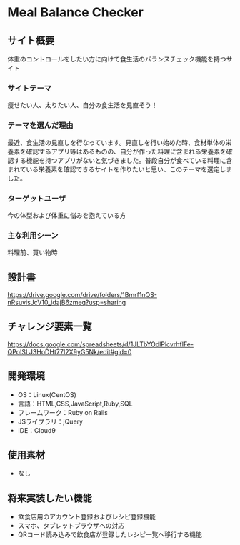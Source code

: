 # Meal Balance Checker

## サイト概要
体重のコントロールをしたい方に向けて食生活のバランスチェック機能を持つサイト

### サイトテーマ
痩せたい人、太りたい人、自分の食生活を見直そう！

### テーマを選んだ理由
最近、食生活の見直しを行なっています。見直しを行い始めた時、食材単体の栄養素を確認するアプリ等はあるものの、自分が作った料理に含まれる栄養素を確認する機能を持つアプリがないと気づきました。普段自分が食べている料理に含まれている栄養素を確認できるサイトを作りたいと思い、このテーマを選定しました。

### ターゲットユーザ
今の体型および体重に悩みを抱えている方

### 主な利用シーン
料理前、買い物時

## 設計書
https://drive.google.com/drive/folders/1Bmrf1nQS-nRsuvisJcV10_idajB6zmeq?usp=sharing

## チャレンジ要素一覧
https://docs.google.com/spreadsheets/d/1JLTbYOdlPlcvrhfIFe-QPoISLJ3HoDHt77I2X9yG5Nk/edit#gid=0

## 開発環境
- OS：Linux(CentOS)
- 言語：HTML,CSS,JavaScript,Ruby,SQL
- フレームワーク：Ruby on Rails
- JSライブラリ：jQuery
- IDE：Cloud9

## 使用素材
- なし

## 将来実装したい機能
- 飲食店用のアカウント登録およびレシピ登録機能
- スマホ、タブレットブラウザへの対応
- QRコード読み込みで飲食店が登録したレシピ一覧へ移行する機能

